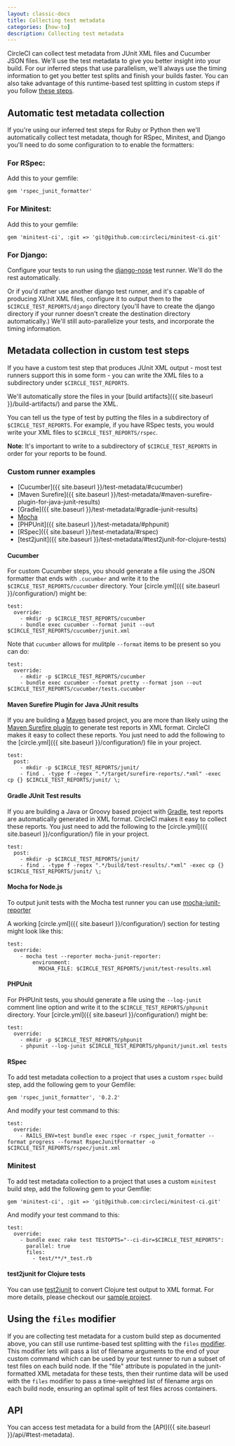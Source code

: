 ```yaml
---
layout: classic-docs
title: Collecting test metadata
categories: [how-to]
description: Collecting test metadata
---
```


CircleCI can collect test metadata from JUnit XML files and Cucumber JSON files.
We'll use the test metadata to give you better insight into your build. For our
inferred steps that use parallelism, we'll always use the timing information to get you
better test splits and finish your builds faster. You can also take advantage
of this runtime-based test splitting in custom steps if you follow [these steps]({{site.baseurl}}/test-metadata/#using-the-files-modifier).

## Automatic test metadata collection

If you're using our inferred test steps for Ruby or Python then we'll
automatically collect test metadata, though for RSpec, Minitest, and Django
you'll need to do some configuration to to enable the formatters:

### For RSpec:

Add this to your gemfile:

```
gem 'rspec_junit_formatter'
```

### For Minitest:

Add this to your gemfile:

```
gem 'minitest-ci', :git => 'git@github.com:circleci/minitest-ci.git'
```

### For Django:

Configure your tests to run using the
[django-nose](https://github.com/django-nose/django-nose) test runner.  We'll
do the rest automatically.

Or if you'd rather use another django test runner, and it's capable of
producing XUnit XML files, configure it to output them to the
`$CIRCLE_TEST_REPORTS/django` directory (you'll have to create the django
directory if your runner doesn't create the destination directory
automatically.)  We'll still auto-parallelize your tests, and incorporate the
timing information.

## Metadata collection in custom test steps

If you have a custom test step that produces JUnit XML output - most test
runners support this in some form - you can write the XML files to a
subdirectory under `$CIRCLE_TEST_REPORTS`.

We'll automatically store the files in your [build artifacts]({{ site.baseurl }}/build-artifacts/) and parse the XML.

You can tell us the type of test by putting the files in a subdirectory of `$CIRCLE_TEST_REPORTS`.
For example, if you have RSpec tests, you would write your XML files to `$CIRCLE_TEST_REPORTS/rspec`.

**Note**: It's important to write to a subdirectory of `$CIRCLE_TEST_REPORTS` in order for your reports to be found.

### Custom runner examples
* [Cucumber]({{ site.baseurl }}/test-metadata/#cucumber)
* [Maven Surefire]({{ site.baseurl }}/test-metadata/#maven-surefire-plugin-for-java-junit-results)
* [Gradle]({{ site.baseurl }}/test-metadata/#gradle-junit-results)
* [Mocha]({{site.baseurl}}/test-metadata/#mochajs)
* [PHPUnit]({{ site.baseurl }}/test-metadata/#phpunit)
* [RSpec]({{ site.baseurl }}/test-metadata/#rspec)
* [test2junit]({{ site.baseurl }}/test-metadata/#test2junit-for-clojure-tests)


#### <a name="cucumber"></a>Cucumber

For custom Cucumber steps, you should generate a file using the JSON formatter that ends with `.cucumber` and write it to the `$CIRCLE_TEST_REPORTS/cucumber` directory.  Your [circle.yml]({{ site.baseurl }}/configuration/) might be:

```
test:
  override:
    - mkdir -p $CIRCLE_TEST_REPORTS/cucumber
    - bundle exec cucumber --format junit --out $CIRCLE_TEST_REPORTS/cucumber/junit.xml
```

Note that `cucumber` allows for mulitple `--format` items to be present so you can do:

```
test:
  override:
    - mkdir -p $CIRCLE_TEST_REPORTS/cucumber
    - bundle exec cucumber --format pretty --format json --out $CIRCLE_TEST_REPORTS/cucumber/tests.cucumber
```

#### <a name="maven-surefire-plugin-for-java-junit-results"></a>Maven Surefire Plugin for Java JUnit results

If you are building a [Maven](http://maven.apache.org/) based project,
you are more than likely using the
[Maven Surefire plugin](http://maven.apache.org/surefire/maven-surefire-plugin/)
to generate test reports in XML format. CircleCI makes it easy to collect these
reports. You just need to add the following to the [circle.yml]({{ site.baseurl }}/configuration/) file in your
project.

```
test:
  post:
    - mkdir -p $CIRCLE_TEST_REPORTS/junit/
    - find . -type f -regex ".*/target/surefire-reports/.*xml" -exec cp {} $CIRCLE_TEST_REPORTS/junit/ \;
```

#### <a name="gradle-junit-results"></a>Gradle JUnit Test results

If you are building a Java or Groovy based project with [Gradle](https://gradle.org/),
test reports are automatically generated in XML format. CircleCI makes it easy to collect these
reports. You just need to add the following to the [circle.yml]({{ site.baseurl }}/configuration/) file in your
project.

```
test:
  post:
    - mkdir -p $CIRCLE_TEST_REPORTS/junit/
    - find . -type f -regex ".*/build/test-results/.*xml" -exec cp {} $CIRCLE_TEST_REPORTS/junit/ \;
```

#### <a name="mochajs"></a>Mocha for Node.js

To output junit tests with the Mocha test runner you can use [mocha-junit-reporter](https://www.npmjs.com/package/mocha-junit-reporter)

A working [circle.yml]({{ site.baseurl }}/configuration/) section for testing might look like this:

```
test:
  override:
    - mocha test --reporter mocha-junit-reporter:
        environment:
          MOCHA_FILE: $CIRCLE_TEST_REPORTS/junit/test-results.xml
```



#### <a name="phpunit"></a>PHPUnit

For PHPUnit tests, you should generate a file using the `--log-junit` comment line option and write it to the `$CIRCLE_TEST_REPORTS/phpunit` directory.  Your [circle.yml]({{ site.baseurl }}/configuration/) might be:

```
test:
  override:
    - mkdir -p $CIRCLE_TEST_REPORTS/phpunit
    - phpunit --log-junit $CIRCLE_TEST_REPORTS/phpunit/junit.xml tests
```

#### <a name="rspec"></a>RSpec

To add test metadata collection to a project that uses a custom `rspec` build step, add the following gem to your Gemfile:

```
gem 'rspec_junit_formatter', '0.2.2'
```

And modify your test command to this:

````
test:
  override:
    - RAILS_ENV=test bundle exec rspec -r rspec_junit_formatter --format progress --format RspecJunitFormatter -o $CIRCLE_TEST_REPORTS/rspec/junit.xml
````

### <a name="minitest"></a> Minitest

To add test metadata collection to a project that uses a custom `minitest` build step, add the following gem to your Gemfile:

```
gem 'minitest-ci', :git => 'git@github.com:circleci/minitest-ci.git'
```

And modify your test command to this:

````
test:
  override:
    - bundle exec rake test TESTOPTS="--ci-dir=$CIRCLE_TEST_REPORTS":
      parallel: true
      files:
        - test/**/*_test.rb
````

#### <a name="test2junit-for-clojure-tests"></a>test2junit for Clojure tests
You can use [test2junit](https://github.com/ruedigergad/test2junit) to convert Clojure test output to XML format. For more details, please checkout our [sample project](https://github.com/kimh/circleci-build-recipies).

## Using the `files` modifier

If you are collecting test metadata for a custom build step as documented above, you can
still use runtime-based test splitting with the `files` [modifier]({{site.baseurl}}/configuration/#modifiers).
This modifier lets will pass a list of filename arguments to the end of your custom command
which can be used by your test runner to run a subset of test files on each build node.
If the "file" attribute is populated in the junit-formatted XML metadata for these
tests, then their runtime data will be used with the `files` modifier to pass a time-weighted
list of filename args on each build node, ensuring an optimal split of test files across containers.

## API

You can access test metadata for a build from the [API]({{ site.baseurl }}/api/#test-metadata).
